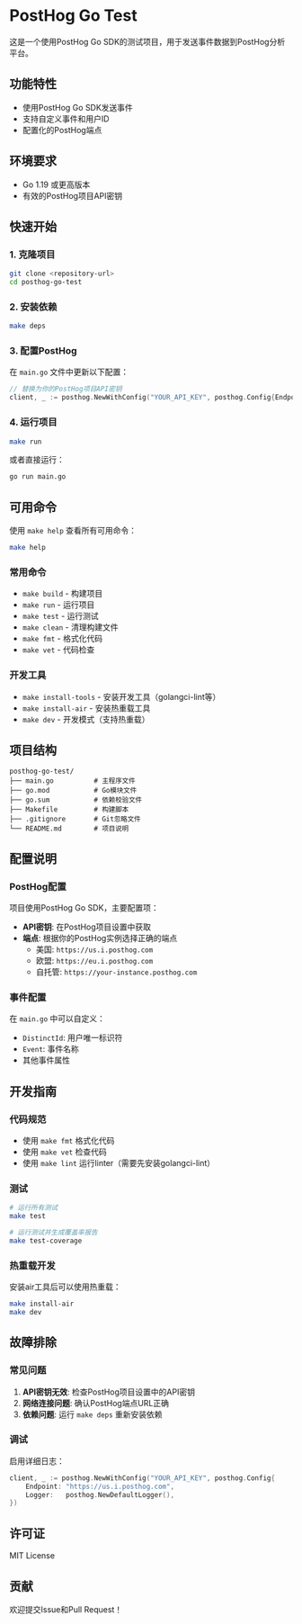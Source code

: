 # PostHog Go Test

这是一个使用PostHog Go SDK的测试项目，用于发送事件数据到PostHog分析平台。

## 功能特性

- 使用PostHog Go SDK发送事件
- 支持自定义事件和用户ID
- 配置化的PostHog端点

## 环境要求

- Go 1.19 或更高版本
- 有效的PostHog项目API密钥

## 快速开始

### 1. 克隆项目

```bash
git clone <repository-url>
cd posthog-go-test
```

### 2. 安装依赖

```bash
make deps
```

### 3. 配置PostHog

在 `main.go` 文件中更新以下配置：

```go
// 替换为你的PostHog项目API密钥
client, _ := posthog.NewWithConfig("YOUR_API_KEY", posthog.Config{Endpoint: "https://us.i.posthog.com"})
```

### 4. 运行项目

```bash
make run
```

或者直接运行：

```bash
go run main.go
```

## 可用命令

使用 `make help` 查看所有可用命令：

```bash
make help
```

### 常用命令

- `make build` - 构建项目
- `make run` - 运行项目
- `make test` - 运行测试
- `make clean` - 清理构建文件
- `make fmt` - 格式化代码
- `make vet` - 代码检查

### 开发工具

- `make install-tools` - 安装开发工具（golangci-lint等）
- `make install-air` - 安装热重载工具
- `make dev` - 开发模式（支持热重载）

## 项目结构

```
posthog-go-test/
├── main.go          # 主程序文件
├── go.mod           # Go模块文件
├── go.sum           # 依赖校验文件
├── Makefile         # 构建脚本
├── .gitignore       # Git忽略文件
└── README.md        # 项目说明
```

## 配置说明

### PostHog配置

项目使用PostHog Go SDK，主要配置项：

- **API密钥**: 在PostHog项目设置中获取
- **端点**: 根据你的PostHog实例选择正确的端点
  - 美国: `https://us.i.posthog.com`
  - 欧盟: `https://eu.i.posthog.com`
  - 自托管: `https://your-instance.posthog.com`

### 事件配置

在 `main.go` 中可以自定义：

- `DistinctId`: 用户唯一标识符
- `Event`: 事件名称
- 其他事件属性

## 开发指南

### 代码规范

- 使用 `make fmt` 格式化代码
- 使用 `make vet` 检查代码
- 使用 `make lint` 运行linter（需要先安装golangci-lint）

### 测试

```bash
# 运行所有测试
make test

# 运行测试并生成覆盖率报告
make test-coverage
```

### 热重载开发

安装air工具后可以使用热重载：

```bash
make install-air
make dev
```

## 故障排除

### 常见问题

1. **API密钥无效**: 检查PostHog项目设置中的API密钥
2. **网络连接问题**: 确认PostHog端点URL正确
3. **依赖问题**: 运行 `make deps` 重新安装依赖

### 调试

启用详细日志：

```go
client, _ := posthog.NewWithConfig("YOUR_API_KEY", posthog.Config{
    Endpoint: "https://us.i.posthog.com",
    Logger:   posthog.NewDefaultLogger(),
})
```

## 许可证

MIT License

## 贡献

欢迎提交Issue和Pull Request！